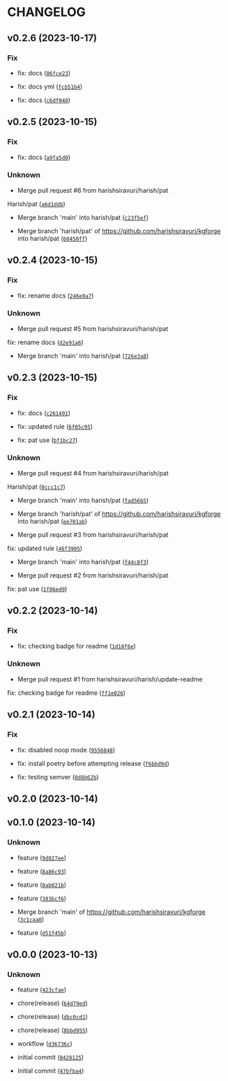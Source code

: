 # CHANGELOG



## v0.2.6 (2023-10-17)

### Fix

* fix: docs ([`06fce23`](https://github.com/harishsiravuri/kgforge/commit/06fce2365aa3bf642e7ab0907b4c0f1fc487bf76))

* fix: docs yml ([`fcb51b4`](https://github.com/harishsiravuri/kgforge/commit/fcb51b4785d0635aa60dfdac8ea3e8b82d52c4f0))

* fix: docs ([`c6df040`](https://github.com/harishsiravuri/kgforge/commit/c6df040caac92a1bef23932c4272e28e839452d3))


## v0.2.5 (2023-10-15)

### Fix

* fix: docs ([`a9fa5d0`](https://github.com/harishsiravuri/kgforge/commit/a9fa5d0413180366d0494b95b058121998a43fcd))

### Unknown

* Merge pull request #6 from harishsiravuri/harish/pat

Harish/pat ([`a6d1ddb`](https://github.com/harishsiravuri/kgforge/commit/a6d1ddb4971dbc803496f7a48149e47b942a6dfc))

* Merge branch &#39;main&#39; into harish/pat ([`c23f5ef`](https://github.com/harishsiravuri/kgforge/commit/c23f5ef23c15eb2c94eb265c4d505308f033fb4a))

* Merge branch &#39;harish/pat&#39; of https://github.com/harishsiravuri/kgforge into harish/pat ([`60450ff`](https://github.com/harishsiravuri/kgforge/commit/60450ffac010b53001906b438533022a0e6e87c8))


## v0.2.4 (2023-10-15)

### Fix

* fix: rename docs ([`246e0a7`](https://github.com/harishsiravuri/kgforge/commit/246e0a75ddfd8c740183d356abe9970987f2e179))

### Unknown

* Merge pull request #5 from harishsiravuri/harish/pat

fix: rename docs ([`d2e91a6`](https://github.com/harishsiravuri/kgforge/commit/d2e91a62e0f77569692663cf6e5c824d2d5a448c))

* Merge branch &#39;main&#39; into harish/pat ([`726e3a8`](https://github.com/harishsiravuri/kgforge/commit/726e3a8ce524fd03569050c0bd8cec4e7405933b))


## v0.2.3 (2023-10-15)

### Fix

* fix: docs ([`c261491`](https://github.com/harishsiravuri/kgforge/commit/c2614919f1aa2426a3d37e65912f8ea1f1758225))

* fix: updated rule ([`6f05c95`](https://github.com/harishsiravuri/kgforge/commit/6f05c95f4aab52f17b077dfff59eed9f2462b48a))

* fix: pat use ([`bf1bc27`](https://github.com/harishsiravuri/kgforge/commit/bf1bc279cc23114e0bfb7d6386adb26d65803e82))

### Unknown

* Merge pull request #4 from harishsiravuri/harish/pat

Harish/pat ([`0ccc1c7`](https://github.com/harishsiravuri/kgforge/commit/0ccc1c76bb6b1c55e0981aeef736bcdc5652dc50))

* Merge branch &#39;main&#39; into harish/pat ([`fad56b5`](https://github.com/harishsiravuri/kgforge/commit/fad56b5164d4efb319138a26857d6f6c0a506565))

* Merge branch &#39;harish/pat&#39; of https://github.com/harishsiravuri/kgforge into harish/pat ([`ee701ab`](https://github.com/harishsiravuri/kgforge/commit/ee701ab08bc1fdc4fe2a66bad2f384b0efe7aafa))

* Merge pull request #3 from harishsiravuri/harish/pat

fix: updated rule ([`46f3905`](https://github.com/harishsiravuri/kgforge/commit/46f3905696836716a746d265773e0e17a2091a2d))

* Merge branch &#39;main&#39; into harish/pat ([`f44c8f3`](https://github.com/harishsiravuri/kgforge/commit/f44c8f38597181abd3a1a05d9e1f631695bccd85))

* Merge pull request #2 from harishsiravuri/harish/pat

fix: pat use ([`1f06ed9`](https://github.com/harishsiravuri/kgforge/commit/1f06ed944e44d17aa1e46c9a1b5454c48a95a545))


## v0.2.2 (2023-10-14)

### Fix

* fix: checking badge for readme ([`1d18f6e`](https://github.com/harishsiravuri/kgforge/commit/1d18f6eece8034cbe33786c8cf7843e57c4196fc))

### Unknown

* Merge pull request #1 from harishsiravuri/harish/update-readme

fix: checking badge for readme ([`ff1e026`](https://github.com/harishsiravuri/kgforge/commit/ff1e0262da6c6f718c3e5895eee48467877bb883))


## v0.2.1 (2023-10-14)

### Fix

* fix: disabled noop mode ([`9556048`](https://github.com/harishsiravuri/kgforge/commit/95560486c76dfa00f061f07dd63ca98032fba307))

* fix: install poetry before attempting release ([`f6bbd9d`](https://github.com/harishsiravuri/kgforge/commit/f6bbd9d26add053701379fe0e01adf1e70a15dd4))

* fix: testing semver ([`0d8b62b`](https://github.com/harishsiravuri/kgforge/commit/0d8b62b87e0021d8d1ac1395081c0a22c6f195be))


## v0.2.0 (2023-10-14)


## v0.1.0 (2023-10-14)

### Unknown

* feature ([`9d027ee`](https://github.com/harishsiravuri/kgforge/commit/9d027ee0e7f90414cc5f4b25cfd1edd4bbcec92d))

* feature ([`8a86c93`](https://github.com/harishsiravuri/kgforge/commit/8a86c93c483ff700ccac0f09906f0310a49e1f4c))

* feature ([`8ab021b`](https://github.com/harishsiravuri/kgforge/commit/8ab021b831b96662453c39178ae94ebb83873bf8))

* feature ([`383bcf6`](https://github.com/harishsiravuri/kgforge/commit/383bcf670851956ade1797ee651b9f7ddb5a86e5))

* Merge branch &#39;main&#39; of https://github.com/harishsiravuri/kgforge ([`3c1caa0`](https://github.com/harishsiravuri/kgforge/commit/3c1caa0b909819c68b27af2d2b11892aee522fbd))

* feature ([`d51f45b`](https://github.com/harishsiravuri/kgforge/commit/d51f45bde1221eee3844aef30a24c31795c2e1a5))


## v0.0.0 (2023-10-13)

### Unknown

* feature ([`423cfae`](https://github.com/harishsiravuri/kgforge/commit/423cfaeb8643776c589d2a9ad816fdb12808a5b7))

* chore(release) ([`64d79ed`](https://github.com/harishsiravuri/kgforge/commit/64d79ed42a5e57fa136ec4f74cceb302c93d134d))

* chore(release) ([`dbc0cd1`](https://github.com/harishsiravuri/kgforge/commit/dbc0cd13761b02fec4e2811c8e22c720a3348b02))

* chore(release) ([`8bbd955`](https://github.com/harishsiravuri/kgforge/commit/8bbd95559faad082833aaa5fe07951db0e642000))

* workflow ([`d36736c`](https://github.com/harishsiravuri/kgforge/commit/d36736ce98d679ac5e793d02d07bb97e7fffe905))

* initial commit ([`0428125`](https://github.com/harishsiravuri/kgforge/commit/0428125e38364e01d73dbfe57958dec68dd867ba))

* Initial commit ([`47bfba4`](https://github.com/harishsiravuri/kgforge/commit/47bfba4c538323e61bef9ca371cf800e31579a2f))

